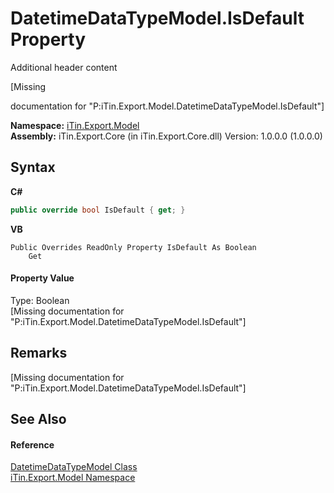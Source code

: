 # DatetimeDataTypeModel.IsDefault Property 
Additional header content 

\[Missing <summary> documentation for "P:iTin.Export.Model.DatetimeDataTypeModel.IsDefault"\]

**Namespace:**&nbsp;<a href="ef57ffcc-e95e-b212-5a46-9aa6f5a3511f">iTin.Export.Model</a><br />**Assembly:**&nbsp;iTin.Export.Core (in iTin.Export.Core.dll) Version: 1.0.0.0 (1.0.0.0)

## Syntax

**C#**<br />
``` C#
public override bool IsDefault { get; }
```

**VB**<br />
``` VB
Public Overrides ReadOnly Property IsDefault As Boolean
	Get
```


#### Property Value
Type: Boolean<br />\[Missing <value> documentation for "P:iTin.Export.Model.DatetimeDataTypeModel.IsDefault"\]

## Remarks
\[Missing <remarks> documentation for "P:iTin.Export.Model.DatetimeDataTypeModel.IsDefault"\]

## See Also


#### Reference
<a href="c4b5cd89-df6f-7f94-d1c5-9031ceb1ae63">DatetimeDataTypeModel Class</a><br /><a href="ef57ffcc-e95e-b212-5a46-9aa6f5a3511f">iTin.Export.Model Namespace</a><br />